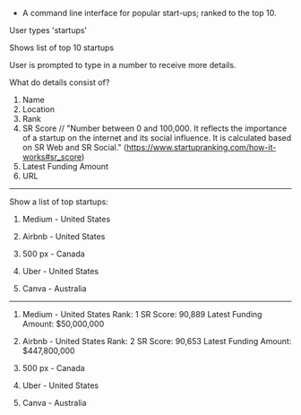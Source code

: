 - A command line interface for popular start-ups; ranked to the top 10.

User types 'startups'

Shows list of top 10 startups

User is prompted to type in a number to receive more details.

What do details consist of?

  1. Name
  2. Location
  3. Rank
  4. SR Score // "Number between 0 and 100,000. It reflects the importance of a startup on the internet and its social influence. It is calculated based on SR Web and SR Social." (https://www.startupranking.com/how-it-works#sr_score)
  5. Latest Funding Amount
  6. URL
----------------------------------------------------------------------------------------------------------------------------
Show a list of top startups:

1. Medium - United States
2. Airbnb - United States

3. 500 px - Canada
4. Uber - United States
5. Canva - Australia
----------------------------------------------------------------------------------------------------------------------------
1. Medium - United States
  Rank: 1
  SR Score: 90,889
  Latest Funding Amount: $50,000,000

2. Airbnb - United States
  Rank: 2
  SR Score: 90,653
  Latest Funding Amount: $447,800,000

3. 500 px - Canada
4. Uber - United States
5. Canva - Australia
